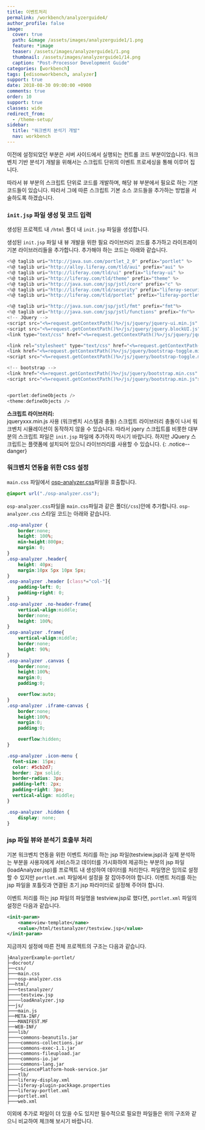 ```yaml
---
title: 이벤트처리
permalink: /workbench/analyzerguide4/
author_profile: false
image:
  cover: true
  path: &image /assets/images/analyzerguide1/1.png
  feature: *image
  teaser: /assets/images/analyzerguide1/1.png
  thumbnail: /assets/images/analyzerguide1/14.png
  caption: "Post-Processor Development Guide"
categories: [workbench]
tags: [edisonworkbench, analyzer]
support: true
date: 2018-08-30 09:00:00 +0900
comments: true
order: 10
support: true
classes: wide
redirect_from:
  - /theme-setup/
sidebar:
  title: "워크벤치 분석기 개발"
  nav: workbench
---
```


이전에 설정되었던 부분은 서버 사이드에서 실행되는 컨트롤 코드 부분이었습니다.
워크벤치 기반 분석기 개발을 위해서는 스크립트 단위의 이벤트 프로세싱을 통해 이루어 집니다.

따라서 뷰 부분의 스크립트 단위로 코드를 개발하며, 해당 뷰 부분에서 필요로 하는 기본 코드들이 있습니다. 따라서 그에 따른 스크립트 기본 소스 코드들을 추가하는 방법을 서술하도록 하겠습니다.

### `init.jsp` 파일 생성 및 코드 입력
생성된 프로젝트 내 `/html` 폴더 내 `init.jsp` 파일을 생성합니다.

생성된 `init.jsp` 파일 내 뷰 개발을 위한 필요 라이브러리 코드를 추가하고 라이프레이 기본 라이브러리들을 추가합니다.
추가해야 하는 코드는 아래와 같습니다.

```javascript
<%@ taglib uri="http://java.sun.com/portlet_2_0" prefix="portlet" %>
<%@ taglib uri="http://alloy.liferay.com/tld/aui" prefix="aui" %>
<%@ taglib uri="http://liferay.com/tld/ui" prefix="liferay-ui" %>
<%@ taglib uri="http://liferay.com/tld/theme" prefix="theme" %>
<%@ taglib uri="http://java.sun.com/jsp/jstl/core" prefix="c" %>
<%@ taglib uri="http://liferay.com/tld/security" prefix="liferay-security" %>
<%@ taglib uri="http://liferay.com/tld/portlet" prefix="liferay-portlet" %>

<%@ taglib uri="http://java.sun.com/jsp/jstl/fmt" prefix="fmt"%>
<%@ taglib uri="http://java.sun.com/jsp/jstl/functions" prefix="fn"%>
<!-- JQuery -->
<script src="<%=request.getContextPath()%>/js/jquery/jquery-ui.min.js" ></script>
<script src="<%=request.getContextPath()%>/js/jquery/jquery.blockUI.js" ></script>
<link type="text/css" href="<%=request.getContextPath()%>/js/jquery/jquery-ui.css" rel="stylesheet" />

<link rel="stylesheet" type="text/css" href="<%=request.getContextPath()%>/css/main.css">
<link href="<%=request.getContextPath()%>/js/jquery/bootstrap-toggle.min.css" rel="stylesheet">
<script src="<%=request.getContextPath()%>/js/jquery/bootstrap-toggle.min.js"></script>

<!-- bootstrap -->
<link href="<%=request.getContextPath()%>/js/jquery/bootstrap.min.css" rel="stylesheet">
<script src="<%=request.getContextPath()%>/js/jquery/bootstrap.min.js"></script>


<portlet:defineObjects />
<theme:defineObjects />

```

**스크립트 라이브러리:** <br>jqueryxxx.min.js 사용 (워크벤치 시스템과 충돌) 스크립트 라이브러리 충돌이 나서 워크벤치 시뮬레이션이 동작하지 않을 수 있습니다. 따라서 jqery 스크립트를 비롯한 대부분의 스크립트 파일은 `init.jsp` 파일에 추가하지 마시기 바랍니다. 하지만 JQuery 스크립트는 플랫폼에 설치되어 있으니 라이브러리를 사용할 수 있습니다.
{: .notice--danger}


### 워크벤치 연동을 위한 CSS 설정

`main.css` 파일에서 [osp-analyzer.css](/assets/OSPLibrary/osp-analyzer.css "분석기 스타일")파일을 호출합니다.
```css
@import url("./osp-analyzer.css");
```

`osp-analyzer.css`파일을 `main.css`파일과 같은 폴더(`/css`)안에 추가합니다.
`osp-analyzer.css` 스타일 코드는 아래와 같습니다.
```css
.osp-analyzer {
	border:none;
	height: 100%;
   	min-height:800px;
   	margin: 0;
}
.osp-analyzer .header{
	height: 40px;
	margin:10px 5px 10px 5px;
}
.osp-analyzer .header [class*="col-"]{
	padding-left: 0;
	padding-right: 0;
}
.osp-analyzer .no-header-frame{
	vertical-align:middle;
	border:none;
	height: 100%;
}
.osp-analyzer .frame{
	vertical-align:middle;
	border:none;
	height: 90%;
}
.osp-analyzer .canvas {
   	border:none;
   	height:100%;
   	margin:0;
   	padding:0;

   	overflow:auto;
}
.osp-analyzer .iframe-canvas {
   	border:none;
   	height:100%;
   	margin:0;
   	padding:0;

   	overflow:hidden;
}

.osp-analyzer .icon-menu {
  font-size: 15px;
  color: #5cb2d7;
  border: 2px solid;
  border-radius: 3px;
  padding-left: 2px;
  padding-right: 3px;
  vertical-align: middle;
}

.osp-analyzer .hidden {
	display: none;
}
```

### jsp 파일 뷰와 분석기 호출부 처리
기본 워크벤치 연동을 위한 이벤트 처리를 하는 jsp 파일(testview.jsp)과 실제 분석하는 부분을 사용자에게 서비스하고 데이터를 가시화하여 제공하는 부분의 jsp 파일(loadAnalyzer.jsp)를 프로젝트 내 생성하여 데이터를 처리한다. 파일명은 임의로 설정할 수 있지만 `portlet.xml` 파일에서 설정을 잘 잡아주어야 합니다. 이벤트 처리를 하는 jsp 파일을 포틀릿과 연결된 초기 jsp 파라미터로 설정해 주어야 합니다.

이벤트 처리를 하는 jsp 파일의 파일명을 testview.jsp로 했다면, `portlet.xml` 파일의 설정은 다음과 같습니다.

```xml
<init-param>
	<name>view-template</name>
	<value>/html/testanalyzer/testview.jsp</value>
</init-param>
```


지금까지 설정에 따른 전체 프로젝트의 구조는 다음과 같습니다.
```terminal
├AnalyzerExample-portlet/
├─docroot/
├──css/
├───main.css
├───osp-analyzer.css
├──html/
├───testanalyzer/
├────testview.jsp
├────loadAnalyzer.jsp
├──js/
├───main.js
├──META-INF/
├───MANIFEST.MF
├──WEB-INF/
├───lib/
├────commons-beanutils.jar
├────commons-collections.jar
├────commons-exec-1.1.jar
├────commons-fileupload.jar
├────commons-io.jar
├────commons-lang.jar
├────SciencePlatform-hook-service.jar
├───tlb/
├───liferay-display.xml
├───liferay-plugin-packkage.properties
├───liferay-portlet.xml
├───portlet.xml
├───web.xml
```

이외에 추가로 파일이 더 있을 수도 있지만 필수적으로 필요한 파일들은 위의 구조와 같으니 비교하여 체크해 보시기 바랍니다.
